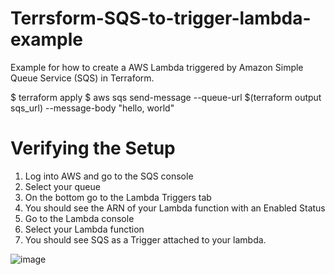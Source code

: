 # Terrsform-SQS-to-trigger-lambda-example
Example for how to create a AWS Lambda triggered by Amazon Simple Queue Service (SQS) in Terraform.

$ terraform apply
$ aws sqs send-message --queue-url $(terraform output sqs_url) --message-body "hello, world"

# Verifying the Setup
1. Log into AWS and go to the SQS console
2. Select your queue
3. On the bottom go to the Lambda Triggers tab
4. You should see the ARN of your Lambda function with an Enabled Status
5. Go to the Lambda console
6. Select your Lambda function
7. You should see SQS as a Trigger attached to your lambda.

![image](https://user-images.githubusercontent.com/81628422/139830402-c2508982-97c4-41b8-8ec9-6872715032fe.png)
